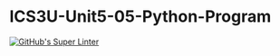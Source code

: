 # ICS3U-Unit5-05-Python-Program

[![GitHub's Super Linter](https://github.com/Igor-Zhelezniak-1/ICS3U-Unit5-05-Python-Program/workflows/GitHub's%20Super%20Linter/badge.svg)](https://github.com/Igor-Zhelezniak-1/ICS3U-Unit5-05-Python-Program/actions)
